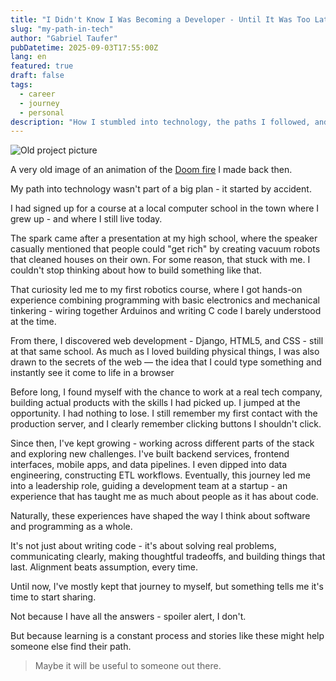 ```yaml
---
title: "I Didn't Know I Was Becoming a Developer - Until It Was Too Late"
slug: "my-path-in-tech"
author: "Gabriel Taufer"
pubDatetime: 2025-09-03T17:55:00Z
lang: en
featured: true
draft: false
tags: 
  - career
  - journey
  - personal
description: "How I stumbled into technology, the paths I followed, and why I decided to start sharing my experiences."
---
```


![Old project picture](@/assets/images/doom-pic.png)
<figcaption class="text-center">
  A very old image of an animation of the <a href="https://github.com/filipedeschamps/doom-fire-algorithm" target="_blank" rel="noreferrer">Doom fire</a> I made back then.
</figcaption>


My path into technology wasn't part of a big plan - it started by accident.

I had signed up for a course at a local computer school in the town where I grew up - and where I still live today. 

The spark came after a presentation at my high school, where the speaker casually mentioned that people could "get rich" by creating vacuum robots that cleaned houses on their own. For some reason, that stuck with me. I couldn't stop thinking about how to build something like that.

That curiosity led me to my first robotics course, where I got hands-on experience combining programming with basic electronics and mechanical tinkering - wiring together Arduinos and writing C code I barely understood at the time.

From there, I discovered web development - Django, HTML5, and CSS - still at that same school. As much as I loved building physical things, I was also drawn to the secrets of the web — the idea that I could type something and instantly see it come to life in a browser

Before long, I found myself with the chance to work at a real tech company, building actual products with the skills I had picked up. I jumped at the opportunity. I had nothing to lose. I still remember my first contact with the production server, and I clearly remember clicking buttons I shouldn't click.

Since then, I've kept growing - working across different parts of the stack and exploring new challenges. I've built backend services, frontend interfaces, mobile apps, and data pipelines. I even dipped into data engineering, constructing ETL workflows. Eventually, this journey led me into a leadership role, guiding a development team at a startup - an experience that has taught me as much about people as it has about code.

Naturally, these experiences have shaped the way I think about software and programming as a whole. 

It's not just about writing code - it's about solving real problems, communicating clearly, making thoughtful tradeoffs, and building things that last. Alignment beats assumption, every time.

Until now, I've mostly kept that journey to myself, but something tells me it's time to start sharing.

Not because I have all the answers - spoiler alert, I don't.

But because learning is a constant process and stories like these might help someone else find their path.

>Maybe it will be useful to someone out there.
